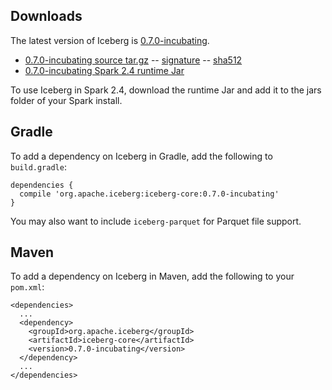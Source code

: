 
## Downloads

The latest version of Iceberg is [0.7.0-incubating](https://github.com/apache/incubator-iceberg/releases/tag/apache-iceberg-0.7.0-incubating).

* [0.7.0-incubating source tar.gz](https://www.apache.org/dyn/closer.cgi/incubator/iceberg/apache-iceberg-0.7.0-incubating/apache-iceberg-0.7.0-incubating.tar.gz) -- [signature](https://dist.apache.org/repos/dist/release/incubator/iceberg/apache-iceberg-0.7.0-incubating/apache-iceberg-0.7.0-incubating.tar.gz.asc) -- [sha512](https://dist.apache.org/repos/dist/release/incubator/iceberg/apache-iceberg-0.7.0-incubating/apache-iceberg-0.7.0-incubating.tar.gz.sha512)
* [0.7.0-incubating Spark 2.4 runtime Jar](https://search.maven.org/remotecontent?filepath=org/apache/iceberg/iceberg-spark-runtime/0.7.0-incubating/iceberg-spark-runtime-0.7.0-incubating.jar)

To use Iceberg in Spark 2.4, download the runtime Jar and add it to the jars folder of your Spark install.

## Gradle

To add a dependency on Iceberg in Gradle, add the following to `build.gradle`:

```
dependencies {
  compile 'org.apache.iceberg:iceberg-core:0.7.0-incubating'
}
```

You may also want to include `iceberg-parquet` for Parquet file support.

## Maven

To add a dependency on Iceberg in Maven, add the following to your `pom.xml`:

```
<dependencies>
  ...
  <dependency>
    <groupId>org.apache.iceberg</groupId>
    <artifactId>iceberg-core</artifactId>
    <version>0.7.0-incubating</version>
  </dependency>
  ...
</dependencies>
```

